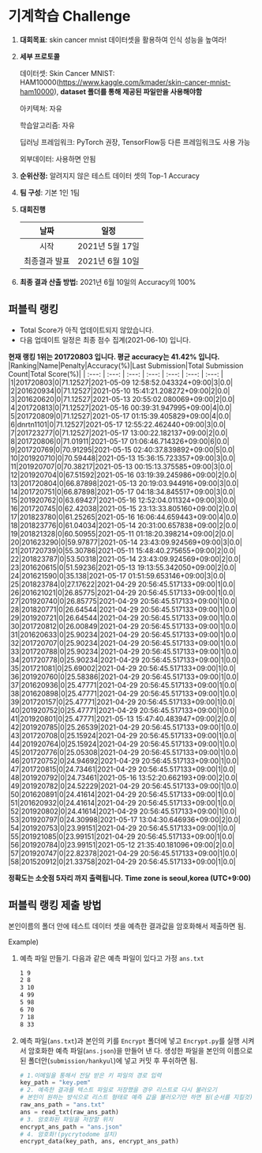 # **기계학습 Challenge**
1. **대회목표**: skin cancer mnist 데이터셋을 활용하여 인식 성능을 높여라!

2. **세부 프로토콜**

   데이터셋: Skin Cancer MNIST: HAM10000(https://www.kaggle.com/kmader/skin-cancer-mnist-ham10000), 
           **dataset 폴더를 통해 제공된 파일만을 사용해야함**

   아키텍쳐: 자유

   학습알고리즘: 자유

   딥러닝 프레임워크: PyTorch 권장, TensorFlow등 다른 프레임워크도 사용 가능

   외부데이터: 사용하면 안됨

3. **순위산정:** 알려지지 않은 테스트 데이터 셋의 Top-1 Accuracy

4. **팀 구성**: 기본 1인 1팀


5. **대회진행**

   |     날짜      |      일정       |
   | :-----------: | :-------------: |
   |     시작      | 2021년 5월 17일 |
   | 최종결과 발표 | 2021년 6월 10일  |

7. **최종 결과 산출 방법:** 2021년 6월 10일의 Accuracy의 100%


## 퍼블릭 랭킹

  
- Total Score가 아직 업데이트되지 않았습니다. 
 - 다음 업데이트 일정은 최종 점수 집계(2021-06-10) 입니다.
  
**현재 랭킹 1위는 201720803 입니다. 평균 accuracy는 41.42% 입니다.**
|Ranking|Name|Penalty|Accuracy(%)|Last Submission|Total Submission Count|Total Score(%)|
| :---: | :---: | :---: | :---: | :---: | :---: | :---: |
|1|201720803|0|71.12527|2021-05-09 12:58:52.043324+09:00|3|0.0|
|2|201620934|0|71.12527|2021-05-10 15:41:21.208272+09:00|2|0.0|
|3|201620620|0|71.12527|2021-05-13 20:55:02.080069+09:00|2|0.0|
|4|201720813|0|71.12527|2021-05-16 00:39:31.947995+09:00|4|0.0|
|5|201720809|0|71.12527|2021-05-17 01:15:39.405829+09:00|4|0.0|
|6|dnrtn1101|0|71.12527|2021-05-17 12:55:22.462440+09:00|3|0.0|
|7|201723277|0|71.12527|2021-05-17 13:00:22.182137+09:00|2|0.0|
|8|201720806|0|71.01911|2021-05-17 01:06:46.714326+09:00|6|0.0|
|9|201720769|0|70.91295|2021-05-15 02:40:37.839892+09:00|5|0.0|
|10|201920710|0|70.59448|2021-05-13 15:36:15.723357+09:00|3|0.0|
|11|201920707|0|70.38217|2021-05-13 00:15:13.375585+09:00|3|0.0|
|12|201920704|0|67.51592|2021-05-16 03:19:39.245986+09:00|2|0.0|
|13|201720804|0|66.87898|2021-05-13 20:19:03.944916+09:00|3|0.0|
|14|201720751|0|66.87898|2021-05-17 04:18:34.845517+09:00|3|0.0|
|15|201920762|0|63.69427|2021-05-16 12:52:04.011324+09:00|3|0.0|
|16|201720745|0|62.42038|2021-05-15 23:13:33.805160+09:00|2|0.0|
|17|201823780|0|61.25265|2021-05-16 16:06:44.659443+09:00|4|0.0|
|18|201823776|0|61.04034|2021-05-14 20:31:00.657838+09:00|2|0.0|
|19|201821328|0|60.50955|2021-05-11 01:18:20.398214+09:00|2|0.0|
|20|201623290|0|59.97877|2021-05-14 23:43:09.924569+09:00|3|0.0|
|21|201720739|0|55.30786|2021-05-11 15:48:40.275655+09:00|2|0.0|
|22|201823787|0|53.50318|2021-05-14 23:43:09.924569+09:00|2|0.0|
|23|201620615|0|51.59236|2021-05-13 19:13:55.342050+09:00|2|0.0|
|24|201621590|0|35.138|2021-05-17 01:51:59.653146+09:00|3|0.0|
|25|201823784|0|27.17622|2021-04-29 20:56:45.517133+09:00|1|0.0|
|26|201621021|0|26.85775|2021-04-29 20:56:45.517133+09:00|1|0.0|
|27|201920740|0|26.85775|2021-04-29 20:56:45.517133+09:00|1|0.0|
|28|201820771|0|26.64544|2021-04-29 20:56:45.517133+09:00|1|0.0|
|29|201920721|0|26.64544|2021-04-29 20:56:45.517133+09:00|1|0.0|
|30|201720812|0|26.00849|2021-04-29 20:56:45.517133+09:00|1|0.0|
|31|201620633|0|25.90234|2021-04-29 20:56:45.517133+09:00|1|0.0|
|32|201720707|0|25.90234|2021-04-29 20:56:45.517133+09:00|1|0.0|
|33|201720788|0|25.90234|2021-04-29 20:56:45.517133+09:00|1|0.0|
|34|201720778|0|25.90234|2021-04-29 20:56:45.517133+09:00|1|0.0|
|35|201721081|0|25.69002|2021-04-29 20:56:45.517133+09:00|1|0.0|
|36|201920760|0|25.58386|2021-04-29 20:56:45.517133+09:00|1|0.0|
|37|201620936|0|25.47771|2021-04-29 20:56:45.517133+09:00|1|0.0|
|38|201620898|0|25.47771|2021-04-29 20:56:45.517133+09:00|1|0.0|
|39|201720157|0|25.47771|2021-04-29 20:56:45.517133+09:00|1|0.0|
|40|201920752|0|25.47771|2021-04-29 20:56:45.517133+09:00|1|0.0|
|41|201920801|0|25.47771|2021-05-13 15:47:40.483947+09:00|2|0.0|
|42|201920785|0|25.26539|2021-04-29 20:56:45.517133+09:00|1|0.0|
|43|201720708|0|25.15924|2021-04-29 20:56:45.517133+09:00|1|0.0|
|44|201920764|0|25.15924|2021-04-29 20:56:45.517133+09:00|1|0.0|
|45|201720776|0|25.05308|2021-04-29 20:56:45.517133+09:00|1|0.0|
|46|201720752|0|24.94692|2021-04-29 20:56:45.517133+09:00|1|0.0|
|47|201720815|0|24.73461|2021-04-29 20:56:45.517133+09:00|1|0.0|
|48|201920792|0|24.73461|2021-05-16 13:52:20.662193+09:00|2|0.0|
|49|201920782|0|24.52229|2021-04-29 20:56:45.517133+09:00|1|0.0|
|50|201620891|0|24.41614|2021-04-29 20:56:45.517133+09:00|1|0.0|
|51|201620932|0|24.41614|2021-04-29 20:56:45.517133+09:00|1|0.0|
|52|201920802|0|24.41614|2021-04-29 20:56:45.517133+09:00|1|0.0|
|53|201920797|0|24.30998|2021-05-17 13:04:30.646936+09:00|2|0.0|
|54|201920753|0|23.99151|2021-04-29 20:56:45.517133+09:00|1|0.0|
|55|201921085|0|23.99151|2021-04-29 20:56:45.517133+09:00|1|0.0|
|56|201920784|0|23.99151|2021-05-12 21:35:40.181096+09:00|2|0.0|
|57|201920747|0|22.82378|2021-04-29 20:56:45.517133+09:00|1|0.0|
|58|201520912|0|21.33758|2021-04-29 20:56:45.517133+09:00|1|0.0|


**정확도는 소숫점 5자리 까지 출력됩니다.**
**Time zone is seoul,korea (UTC+9:00)**
## 퍼블릭 랭킹 제출 방법

본인이름의 폴더 안에 테스트 데이터 셋을 예측한 결과값을 암호화해서 제출하면 됨.

Example) 

1. 예측 파일 만들기. 다음과 같은 예측 파일이 있다고 가정 `ans.txt`

   ```tex
   1 9
   2 8
   3 10
   4 99
   5 98
   6 70
   7 18
   8 33
   ```

2. 예측 파일(`ans.txt`)과 본인의 키를 `Encrypt` 폴더에 넣고 `Encrypt.py`를 실행 시켜서 암호화한 예측 파일(`ans.json`)을 만들어 낸 다. 생성한 파일을 본인의 이름으로 된 폴더안(`submission/hankyul`)에 넣고 커밋 후 푸쉬하면 됨.

   ```python
   # 1.이메일을 통해서 전달 받은 키 파일의 경로 입력
   key_path = "key.pem"
   # 2. 예측한 결과를 텍스트 파일로 저장했을 경우 리스트로 다시 불러오기
   # 본인이 원하는 방식으로 리스트 형태로 예측 값을 불러오기만 하면 됨(순서를 지킬것)
   raw_ans_path = "ans.txt"
   ans = read_txt(raw_ans_path)
   # 3. 암호화된 파일을 저장할 위치
   encrypt_ans_path = "ans.json"
   # 4. 암호화!(pycrytodome 설치)
   encrypt_data(key_path, ans, encrypt_ans_path)
   ```




